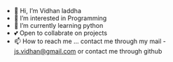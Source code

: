 - 👋 Hi, I’m Vidhan laddha
- 👀 I’m interested in Programming
- 🌱 I’m currently learning python
- 💕 Open to collabrate on projects
- 📫 How to reach me ... contact me through my mail - js.vidhan@gmail.com or contact me through github

<!---
js-vidhan/js-vidhan is a ✨ special ✨ repository because its `README.md` (this file) appears on your GitHub profile.
You can click the Preview link to take a look at your changes.
--->
